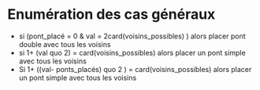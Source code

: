 # Enumération des cas généraux

- si (pont_placé = 0 & val = 2card(voisins_possibles) ) alors placer pont double avec tous les voisins
- si 1+ (val quo 2) = card(voisins_possibles) alors placer un pont simple avec tous les voisins
- Si 1+ ((val- ponts_placés) quo 2 ) = card(voisins_possibles) alors placer un pont simple avec tous les voisins
